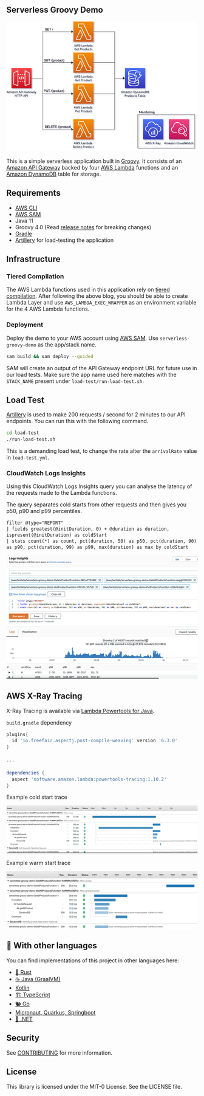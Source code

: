 ## Serverless Groovy Demo

![Architecture diagram](imgs/diagram.png)

This is a simple serverless application built in [Groovy](https://groovy-lang.org/). It consists of an
[Amazon API Gateway](https://aws.amazon.com/api-gateway/) backed by four [AWS Lambda](https://aws.amazon.com/lambda/)
functions and an [Amazon DynamoDB](https://aws.amazon.com/dynamodb/) table for storage.

## Requirements

- [AWS CLI](https://aws.amazon.com/cli/)
- [AWS SAM](https://aws.amazon.com/serverless/sam/)
- Java 11
- Groovy 4.0 (Read [release notes](https://groovy-lang.org/releasenotes/groovy-4.0.html) for breaking changes)
- [Gradle](https://gradle.org/)
- [Artillery](https://www.artillery.io/) for load-testing the application

## Infrastructure

### Tiered Compilation
The AWS Lambda functions used in this application rely on [tiered compilation](https://aws.amazon.com/blogs/compute/increasing-performance-of-java-aws-lambda-functions-using-tiered-compilation/).
After following the above blog, you should be able to create Lambda Layer and use `AWS_LAMBDA_EXEC_WRAPPER` as an environment variable for the 4 AWS Lambda functions.

### Deployment

Deploy the demo to your AWS account using [AWS SAM](https://aws.amazon.com/serverless/sam/). Use `serverless-groovy-demo` as the app/stack name.

```bash
sam build && sam deploy --guided
```

SAM will create an output of the API Gateway endpoint URL for future use in our load tests.
Make sure the app name used here matches with the `STACK_NAME` present under `load-test/run-load-test.sh`.

## Load Test

[Artillery](https://www.artillery.io/) is used to make 200 requests / second for 2 minutes to our API endpoints. You
can run this with the following command.

```bash
cd load-test
./run-load-test.sh
```

This is a demanding load test, to change the rate alter the `arrivalRate` value in `load-test.yml`.

### CloudWatch Logs Insights

Using this CloudWatch Logs Insights query you can analyse the latency of the requests made to the Lambda functions.

The query separates cold starts from other requests and then gives you p50, p90 and p99 percentiles.

```
filter @type="REPORT"
| fields greatest(@initDuration, 0) + @duration as duration, ispresent(@initDuration) as coldStart
| stats count(*) as count, pct(duration, 50) as p50, pct(duration, 90) as p90, pct(duration, 99) as p99, max(duration) as max by coldStart
```

![CloudWatch Logs Insights results](imgs/performance_results.png)

## AWS X-Ray Tracing

X-Ray Tracing is available via [Lambda Powertools for Java](https://awslabs.github.io/aws-lambda-powertools-java/core/tracing/).

`build.gradle` dependency
```gradle
plugins{
  id 'io.freefair.aspectj.post-compile-weaving' version '6.3.0'
}

...

dependencies {
  aspect 'software.amazon.lambda:powertools-tracing:1.10.2'
}
```

Example cold start trace

![Cold start X-Ray trace](imgs/xray-cold.png)

Example warm start trace

![Warm start X-Ray trace](imgs/xray-warm.png)

## 👀 With other languages

You can find implementations of this project in other languages here:

* [🦀 Rust](https://github.com/aws-samples/serverless-rust-demo)
* [☕ Java (GraalVM)](https://github.com/aws-samples/serverless-graalvm-demo)
* [Kotlin](https://github.com/aws-samples/serverless-kotlin-demo)
* [🏗️ TypeScript](https://github.com/aws-samples/serverless-typescript-demo)
* [🐿️ Go](https://github.com/aws-samples/serverless-go-demo)
* [Micronaut, Quarkus, Springboot](https://github.com/aws-samples/serverless-java-frameworks-samples)
* [🥅 .NET](https://github.com/aws-samples/serverless-dotnet-demo)

## Security

See [CONTRIBUTING](CONTRIBUTING.md#security-issue-notifications) for more information.

## License

This library is licensed under the MIT-0 License. See the LICENSE file.

